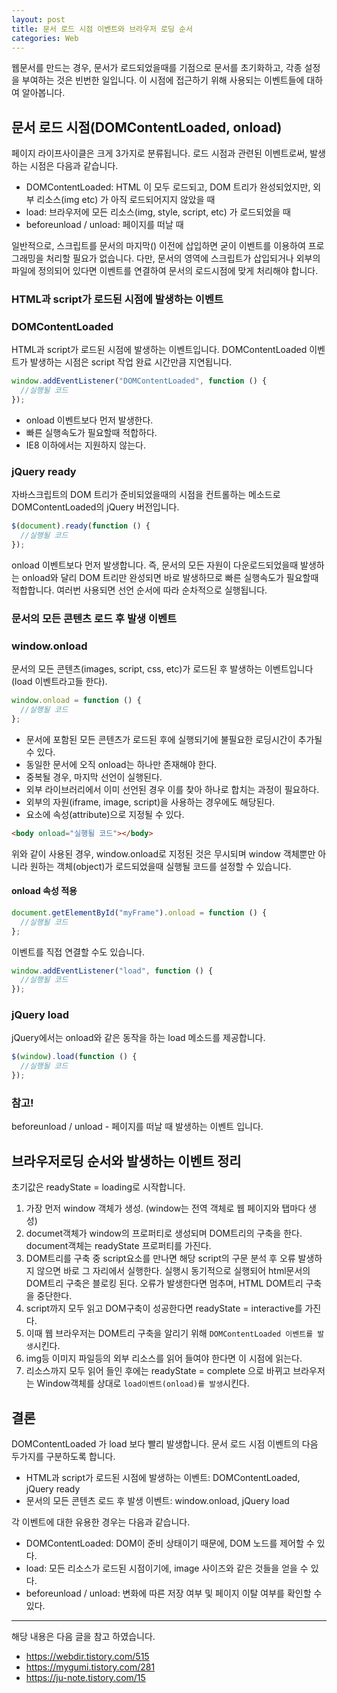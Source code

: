 ```yaml
---
layout: post
title: 문서 로드 시점 이벤트와 브라우저 로딩 순서
categories: Web
---
```


웹문서를 만드는 경우, 문서가 로드되었을때를 기점으로 문서를 초기화하고, 각종 설정을 부여하는 것은 빈번한 일입니다. 이 시점에 접근하기 위해 사용되는 이벤트들에 대하여 알아봅니다.

## 문서 로드 시점(DOMContentLoaded, onload)

페이지 라이프사이클은 크게 3가지로 분류됩니다. 로드 시점과 관련된 이벤트로써, 발생하는 시점은 다음과 같습니다.

- DOMContentLoaded: HTML 이 모두 로드되고, DOM 트리가 완성되었지만, 외부 리소스(img etc) 가 아직 로드되어지지 않았을 때
- load: 브라우저에 모든 리소스(img, style, script, etc) 가 로드되었을 때
- beforeunload / unload: 페이지를 떠날 때

일반적으로, 스크립트를 문서의 마지막(</body>) 이전에 삽입하면 굳이 이벤트를 이용하여 프로그래밍을 처리할 필요가 없습니다. 다만, 문서의 <head> 영역에 스크립트가 삽입되거나 외부의 파일에 정의되어 있다면 이벤트를 연결하여 문서의 로드시점에 맞게 처리해야 합니다.

### HTML과 script가 로드된 시점에 발생하는 이벤트

### DOMContentLoaded

HTML과 script가 로드된 시점에 발생하는 이벤트입니다. DOMContentLoaded 이벤트가 발생하는 시점은 script 작업 완료 시간만큼 지연됩니다.

```js
window.addEventListener("DOMContentLoaded", function () {
  //실행될 코드
});
```

- onload 이벤트보다 먼저 발생한다.
- 빠른 실행속도가 필요할때 적합하다.
- IE8 이하에서는 지원하지 않는다.

### jQuery ready

자바스크립트의 DOM 트리가 준비되었을때의 시점을 컨트롤하는 메소드로 DOMContentLoaded의 jQuery 버전입니다.

```js
$(document).ready(function () {
  //실행될 코드
});
```

onload 이벤트보다 먼저 발생합니다. 즉, 문서의 모든 자원이 다운로드되었을때 발생하는 onload와 달리 DOM 트리만 완성되면 바로 발생하므로 빠른 실행속도가 필요할때 적합합니다. 여러번 사용되면 선언 순서에 따라 순차적으로 실행됩니다.

### 문서의 모든 콘텐츠 로드 후 발생 이벤트

### window.onload

문서의 모든 콘텐츠(images, script, css, etc)가 로드된 후 발생하는 이벤트입니다(load 이벤트라고들 한다).

```js
window.onload = function () {
  //실행될 코드
};
```

- 문서에 포함된 모든 콘텐츠가 로드된 후에 실행되기에 불필요한 로딩시간이 추가될 수 있다.
- 동일한 문서에 오직 onload는 하나만 존재해야 한다.
- 중복될 경우, 마지막 선언이 실행된다.
- 외부 라이브러리에서 이미 선언된 경우 이를 찾아 하나로 합치는 과정이 필요하다.
- 외부의 자원(iframe, image, script)을 사용하는 경우에도 해당된다.
- <body> 요소에 속성(attribute)으로 지정될 수 있다.

```html
<body onload="실행될 코드"></body>
```

위와 같이 사용된 경우, window.onload로 지정된 것은 무시되며 window 객체뿐만 아니라 원하는 객체(object)가 로드되었을때 실행될 코드를 설정할 수 있습니다.

#### onload 속성 적용

```js
document.getElementById("myFrame").onload = function () {
  //실행될 코드
};
```

이벤트를 직접 연결할 수도 있습니다.

```js
window.addEventListener("load", function () {
  //실행될 코드
});
```

### jQuery load

jQuery에서는 onload와 같은 동작을 하는 load 메소드를 제공합니다.

```js
$(window).load(function () {
  //실행될 코드
});
```

### 참고!

beforeunload / unload - 페이지를 떠날 때 발생하는 이벤트 입니다.

## 브라우저로딩 순서와 발생하는 이벤트 정리

초기값은 readyState = loading로 시작합니다.

1. 가장 먼저 window 객체가 생성. (window는 전역 객체로 웹 페이지와 탭마다 생성)
2. documet객체가 window의 프로퍼티로 생성되며 DOM트리의 구축을 한다. document객체는 readyState 프로퍼티를 가진다.
3. DOM트리를 구축 중 script요소를 만나면 해당 script의 구문 분석 후 오류 발생하지 않으면 바로 그 자리에서 실행한다. 실행시 동기적으로 실행되어 html문서의 DOM트리 구축은 블로킹 된다. 오류가 발생한다면 멈추며, HTML DOM트리 구축을 중단한다.
4. script까지 모두 읽고 DOM구축이 성공한다면 readyState = interactive를 가진다.
5. 이때 웹 브라우저는 DOM트리 구축을 알리기 위해 `DOMContentLoaded 이벤트를 발생`시킨다.
6. img등 이미지 파일등의 외부 리소스를 읽어 들여야 한다면 이 시점에 읽는다.
7. 리소스까지 모두 읽어 들인 후에는 readyState = complete 으로 바뀌고 브라우저는 Window객체를 상대로 `load이벤트(onload)를 발생`시킨다.

## 결론

DOMContentLoaded 가 load 보다 빨리 발생합니다. 문서 로드 시점 이벤트의 다음 두가지를 구분하도록 합니다.

- HTML과 script가 로드된 시점에 발생하는 이벤트: DOMContentLoaded, jQuery ready
- 문서의 모든 콘텐츠 로드 후 발생 이벤트: window.onload, jQuery load

각 이벤트에 대한 유용한 경우는 다음과 같습니다.

- DOMContentLoaded: DOM이 준비 상태이기 때문에, DOM 노드를 제어할 수 있다.
- load: 모든 리소스가 로드된 시점이기에, image 사이즈와 같은 것들을 얻을 수 있다.
- beforeunload / unload: 변화에 따른 저장 여부 및 페이지 이탈 여부를 확인할 수 있다.

---

해당 내용은 다음 글을 참고 하였습니다.

- https://webdir.tistory.com/515
- https://mygumi.tistory.com/281
- https://ju-note.tistory.com/15
